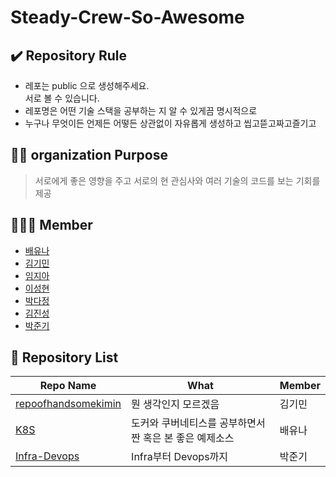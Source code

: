 # Steady-Crew-So-Awesome

## ✔️ Repository Rule  
- 레포는 public 으로 생성해주세요.    
   서로 볼 수 있습니다.   
- 레포명은 어떤 기술 스택을 공부하는 지 알 수 있게끔 명시적으로
- 누구나 무엇이든 언제든 어떻든 상관없이 자유롭게 생성하고 씹고뜯고짜고즐기고 

## 🏳️‍🌈 organization Purpose   
> 서로에게 좋은 영향을 주고 서로의 현 관심사와 여러 기술의 코드를 보는 기회를 제공

## 🧑‍🤝‍🧑 Member
- [배유나](https://github.com/baeyuna97)
- [김기민](https://github.com/handsomekimin)
- [임지아](https://github.com/gajigajia)
- [이성현](https://github.com/maxlee9185)
- [박다정](https://github.com/dydyung)
- [김진성](https://github.com/kimjs2513)
- [박준기](https://github.com/orgs/Steady-Crew-So-Awesome/people/JKPark7764)

## 📂 Repository List 
| Repo Name | What | Member |
|---|---|---| 
| [repoofhandsomekimin](https://github.com/Steady-Crew-So-Awesome/repoofhandsomekimin) | 뭔 생각인지 모르겠음 | 김기민 |
| [K8S](https://github.com/Steady-Crew-So-Awesome/K8S) | 도커와 쿠버네티스를 공부하면서 짠 혹은 본 좋은 예제소스 | 배유나 |
| [Infra-Devops](https://github.com/Steady-Crew-So-Awesome/Infra-Devops) | Infra부터 Devops까지 | 박준기 |
